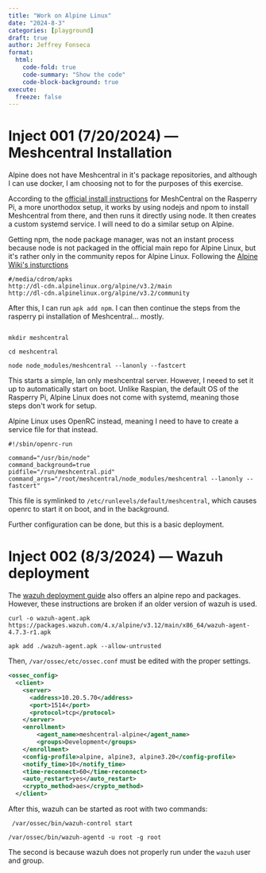 ```yaml
---
title: "Work on Alpine Linux"
date: "2024-8-3"
categories: [playground]
draft: true
author: Jeffrey Fonseca
format:
  html:
    code-fold: true
    code-summary: "Show the code"
    code-block-background: true
execute:
  freeze: false
---
```



# Inject 001 (7/20/2024) — Meshcentral Installation

Alpine does not have Meshcentral in it's package repositories, and although I can use docker, I am choosing not to for the purposes of this exercise. 

According to the [official install instructions](https://ylianst.github.io/MeshCentral/install/install2/#installing-nodejs_1) for MeshCentral on the Rasperry Pi, a more unorthodox setup, it works by using nodejs and npom to install Meshcentral from there, and then runs it directly using node. It then creates a custom systemd service. I will need to do a similar setup on Alpine. 

Getting npm, the node package manager, was not an instant process because node is not packaged in the official main repo for Alpine Linux, but it's rather only in the community repos for Alpine Linux. Following the [Alpine Wiki's insturctions](https://wiki.alpinelinux.org/wiki/Repositories)

```{.default filename='/etc/apk/repositories'}
#/media/cdrom/apks
http://dl-cdn.alpinelinux.org/alpine/v3.2/main
http://dl-cdn.alpinelinux.org/alpine/v3.2/community
```

After this, I can run `apk add npm`. I can then continue the steps from the rasperry pi installation of Meshcentral... mostly.

```{.default}

mkdir meshcentral

cd meshcentral

node node_modules/meshcentral --lanonly --fastcert
```

This starts a simple, lan only meshcentral server. However, I neeed to set it up to automatically start on boot. Unlike Raspian, the default OS of the Rasperry Pi, Alpine Linux does not come with systemd, meaning those steps don't work for setup. 

Alpine Linux uses OpenRC instead, meaning I need to have to create a service file for that instead. 

```{filename='/etc/init.d/meshcentral}
#!/sbin/openrc-run

command="/usr/bin/node"
command_background=true
pidfile="/run/meshcentral.pid"
command_args="/root/meshcentral/node_modules/meshcentral --lanonly --fastcert"
```

This file is symlinked to `/etc/runlevels/default/meshcentral`, which causes openrc to start it on boot, and in the background. 

Further configuration can be done, but this is a basic deployment. 


# Inject 002 (8/3/2024) — Wazuh deployment

The [wazuh deployment guide](https://documentation.wazuh.com/current/installation-guide/wazuh-agent/wazuh-agent-package-linux.html) also offers an alpine repo and packages. However, these instructions are broken if an older version of wazuh is used. 

```{.default}
curl -o wazuh-agent.apk https://packages.wazuh.com/4.x/alpine/v3.12/main/x86_64/wazuh-agent-4.7.3-r1.apk

apk add ./wazuh-agent.apk --allow-untrusted
```

Then, `/var/ossec/etc/ossec.conf` must be edited with the proper settings. 

```{.xml filename='/var/ossec/etc/ossec.conf'}
<ossec_config>
  <client>
    <server>
      <address>10.20.5.70</address>
      <port>1514</port>
      <protocol>tcp</protocol>
    </server>
    <enrollment>
        <agent_name>meshcentral-alpine</agent_name>
        <groups>Development</groups>
    </enrollment>
    <config-profile>alpine, alpine3, alpine3.20</config-profile>
    <notify_time>10</notify_time>
    <time-reconnect>60</time-reconnect>
    <auto_restart>yes</auto_restart>
    <crypto_method>aes</crypto_method>
  </client>
```

After this, wazuh can be started as root with two commands:


```{.default}
 /var/ossec/bin/wazuh-control start

/var/ossec/bin/wazuh-agentd -u root -g root
```

The second is because wazuh does not properly run under the `wazuh` user and group. 